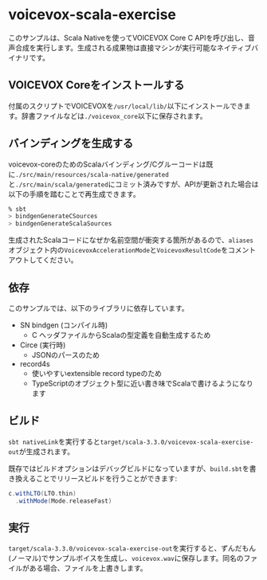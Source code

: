 # voicevox-scala-exercise

このサンプルは、Scala Nativeを使ってVOICEVOX Core C APIを呼び出し、音声合成を実行します。生成される成果物は直接マシンが実行可能なネイティブバイナリです。

## VOICEVOX Coreをインストールする

付属のスクリプトでVOICEVOXを`/usr/local/lib/`以下にインストールできます。辞書ファイルなどは`./voicevox_core`以下に保存されます。

## バインディングを生成する

voicevox-coreのためのScalaバインディング/Cグルーコードは既に`./src/main/resources/scala-native/generated`と`./src/main/scala/generated`にコミット済みですが、APIが更新された場合は以下の手順を踏むことで再生成できます。

```sh
% sbt
> bindgenGenerateCSources
> bindgenGenerateScalaSources
```

生成されたScalaコードになぜか名前空間が衝突する箇所があるので、`aliases`オブジェクト内の`VoicevoxAccelerationMode`と`VoicevoxResultCode`をコメントアウトしてください。

## 依存

このサンプルでは、以下のライブラリに依存しています。

- SN bindgen (コンパイル時)
  - C ヘッダファイルからScalaの型定義を自動生成するため
- Circe (実行時)
  - JSONのパースのため
- record4s
  - 使いやすいextensible record typeのため
  - TypeScriptのオブジェクト型に近い書き味でScalaで書けるようになります

## ビルド

`sbt nativeLink`を実行すると`target/scala-3.3.0/voicevox-scala-exercise-out`が生成されます。

既存ではビルドオプションはデバッグビルドになっていますが、`build.sbt`を書き換えることでリリースビルドを行うことができます:

```scala
c.withLTO(LTO.thin)
  .withMode(Mode.releaseFast)
```

## 実行

`target/scala-3.3.0/voicevox-scala-exercise-out`を実行すると、ずんだもん(ノーマル)でサンプルボイスを生成し、`voicevox.wav`に保存します。同名のファイルがある場合、ファイルを上書きします。
